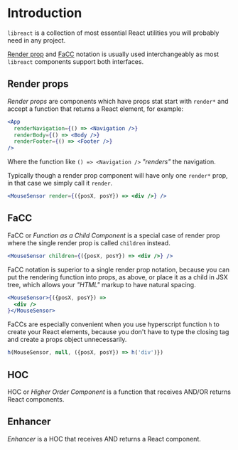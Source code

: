 # Introduction

`libreact` is a collection of most essential React utilities you will probably need in any project.

[Render prop](#render-props) and [FaCC](#facc) notation is usually used interchangeably as most `libreact`
components support both interfaces.


## Render props

*Render props* are components which have props stat start with `render*` and accept a function that
returns a React element, for example:

```jsx
<App
  renderNavigation={() => <Navigation />}
  renderBody={() => <Body />}
  renderFooter={() => <Footer />}
/>
```

Where the function like `() => <Navigation />` *"renders"* the navigation.

Typically though a render prop component will have only one `render*` prop, in that case
we simply call it `render`.

```jsx
<MouseSensor render={({posX, posY}) => <div />} />
```


## FaCC

FaCC or *Function as a Child Component* is a special case of render prop where the single
render prop is called `children` instead.

```jsx
<MouseSensor children={({posX, posY}) => <div />} />
```

FaCC notation is superior to a single render prop notation, because you can put the rendering function into props, as
above, or place it as a child in JSX tree, which allows your *"HTML"* markup to have natural spacing.

```jsx
<MouseSensor>{({posX, posY}) =>
  <div />
}</MouseSensor>
```

FaCCs are especially convenient when you use hyperscript function `h` to create your
React elements, because you don't have to type the closing tag and create a props object unnecessarily.

```js
h(MouseSensor, null, ({posX, posY}) => h('div')})
```


## HOC

HOC or *Higher Order Component* is a function that receives AND/OR returns React components.


## Enhancer

*Enhancer* is a HOC that receives AND returns a React component.
